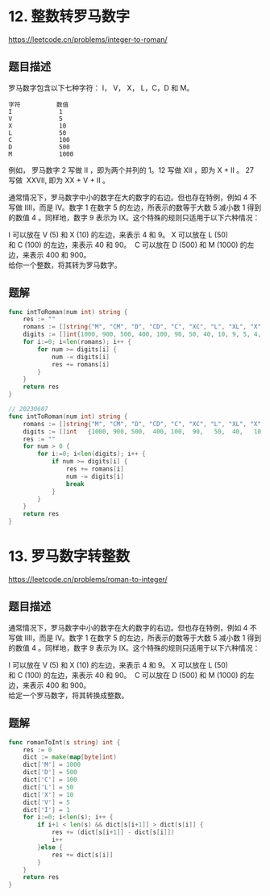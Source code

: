 # 12. 整数转罗马数字
https://leetcode.cn/problems/integer-to-roman/

## 题目描述
罗马数字包含以下七种字符： I， V， X， L，C，D 和 M。
```
字符          数值
I             1
V             5
X             10
L             50
C             100
D             500
M             1000
```
例如， 罗马数字 2 写做 II ，即为两个并列的 1。12 写做 XII ，即为 X + II 。 27 写做  XXVII, 即为 XX + V + II 。

通常情况下，罗马数字中小的数字在大的数字的右边。但也存在特例，例如 4 不写做 IIII，而是 IV。数字 1 在数字 5 的左边，所表示的数等于大数 5 减小数 1 得到的数值 4 。同样地，数字 9 表示为 IX。这个特殊的规则只适用于以下六种情况：

I 可以放在 V (5) 和 X (10) 的左边，来表示 4 和 9。
X 可以放在 L (50) 和 C (100) 的左边，来表示 40 和 90。 
C 可以放在 D (500) 和 M (1000) 的左边，来表示 400 和 900。  
给你一个整数，将其转为罗马数字。

## 题解
```go
func intToRoman(num int) string {
    res := ""
    romans := []string{"M", "CM", "D", "CD", "C", "XC", "L", "XL", "X", "IX", "V", "IV", "I"}
    digits := []int{1000, 900, 500, 400, 100, 90, 50, 40, 10, 9, 5, 4, 1}
    for i:=0; i<len(romans); i++ {
        for num >= digits[i] {
            num -= digits[i]
            res += romans[i]
        }
    }
    return res
}
```
```go
// 20230607
func intToRoman(num int) string {
    romans := []string{"M", "CM", "D", "CD", "C", "XC", "L", "XL", "X", "IX", "V", "IV", "I"}
    digits := []int   {1000, 900, 500,  400, 100,  90,   50,  40,   10,   9,   5,    4,   1 }
    res := ""
    for num > 0 {
        for i:=0; i<len(digits); i++ {
            if num >= digits[i] {
                res += romans[i]
                num -= digits[i]
                break
            }
        }
    }
    return res 
}
```


# 13. 罗马数字转整数
https://leetcode.cn/problems/roman-to-integer/

## 题目描述
通常情况下，罗马数字中小的数字在大的数字的右边。但也存在特例，例如 4 不写做 IIII，而是 IV。数字 1 在数字 5 的左边，所表示的数等于大数 5 减小数 1 得到的数值 4 。同样地，数字 9 表示为 IX。这个特殊的规则只适用于以下六种情况：

I 可以放在 V (5) 和 X (10) 的左边，来表示 4 和 9。
X 可以放在 L (50) 和 C (100) 的左边，来表示 40 和 90。 
C 可以放在 D (500) 和 M (1000) 的左边，来表示 400 和 900。  
给定一个罗马数字，将其转换成整数。

## 题解
```go
func romanToInt(s string) int {
    res := 0
    dict := make(map[byte]int)
    dict['M'] = 1000
    dict['D'] = 500
    dict['C'] = 100
    dict['L'] = 50
    dict['X'] = 10
    dict['V'] = 5
    dict['I'] = 1
    for i:=0; i<len(s); i++ {
        if i+1 < len(s) && dict[s[i+1]] > dict[s[i]] {
            res += (dict[s[i+1]] - dict[s[i]])
            i++
        }else {
            res += dict[s[i]]
        }
    }
    return res
}
```
